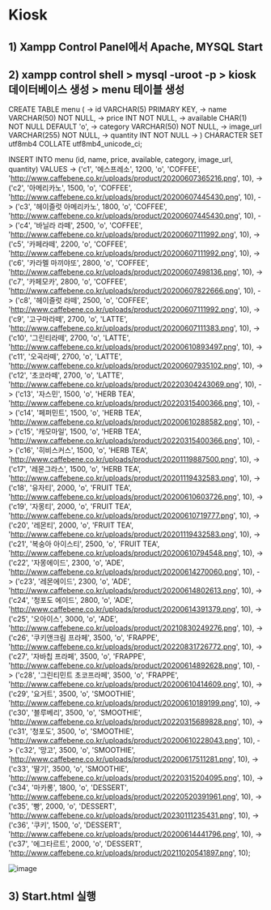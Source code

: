 # Kiosk
## 1) Xampp Control Panel에서 Apache, MYSQL Start 
## 2) xampp control shell > mysql -uroot -p > kiosk 데이터베이스 생성 > menu 테이블 생성 

CREATE TABLE menu (
    ->     id VARCHAR(5) PRIMARY KEY,
    ->     name VARCHAR(50) NOT NULL,
    ->     price INT NOT NULL,
    ->     available CHAR(1) NOT NULL DEFAULT 'o',
    ->     category VARCHAR(50) NOT NULL,
    ->     image_url VARCHAR(255) NOT NULL,
    ->     quantity INT NOT NULL
    -> ) CHARACTER SET utf8mb4 COLLATE utf8mb4_unicode_ci;

INSERT INTO menu (id, name, price, available, category, image_url, quantity) VALUES
    -> ('c1', '에스프레소', 1200, 'o', 'COFFEE', 'http://www.caffebene.co.kr/uploads/product/20200607365216.png', 10),
    -> ('c2', '아메리카노', 1500, 'o', 'COFFEE', 'http://www.caffebene.co.kr/uploads/product/20200607445430.png', 10),
    -> ('c3', '헤이즐럿 아메리카노', 1800, 'o', 'COFFEE', 'http://www.caffebene.co.kr/uploads/product/20200607445430.png', 10),
    -> ('c4', '바닐라 라떼', 2500, 'o', 'COFFEE', 'http://www.caffebene.co.kr/uploads/product/20200607111992.png', 10),
    -> ('c5', '카페라떼', 2200, 'o', 'COFFEE', 'http://www.caffebene.co.kr/uploads/product/20200607111992.png', 10),
    -> ('c6', '카라멜 마끼야또', 2800, 'o', 'COFFEE', 'http://www.caffebene.co.kr/uploads/product/20200607498136.png', 10),
    -> ('c7', '카페모카', 2800, 'o', 'COFFEE', 'http://www.caffebene.co.kr/uploads/product/20200607822666.png', 10),
    -> ('c8', '헤이즐럿 라떼', 2500, 'o', 'COFFEE', 'http://www.caffebene.co.kr/uploads/product/20200607111992.png', 10),
    -> ('c9', '고구마라떼', 2700, 'o', 'LATTE', 'http://www.caffebene.co.kr/uploads/product/20200607111383.png', 10),
    -> ('c10', '그린티라떼', 2700, 'o', 'LATTE', 'http://www.caffebene.co.kr/uploads/product/20200610893497.png', 10),
    -> ('c11', '오곡라떼', 2700, 'o', 'LATTE', 'http://www.caffebene.co.kr/uploads/product/20200607935102.png', 10),
    -> ('c12', '초코라떼', 2700, 'o', 'LATTE', 'http://www.caffebene.co.kr/uploads/product/20220304243069.png', 10),
    -> ('c13', '자스민', 1500, 'o', 'HERB TEA', 'http://www.caffebene.co.kr/uploads/product/20220315400366.png', 10),
    -> ('c14', '페퍼민트', 1500, 'o', 'HERB TEA', 'http://www.caffebene.co.kr/uploads/product/20200610288582.png', 10),
    -> ('c15', '캐모마일', 1500, 'o', 'HERB TEA', 'http://www.caffebene.co.kr/uploads/product/20220315400366.png', 10),
    -> ('c16', '히비스커스', 1500, 'o', 'HERB TEA', 'http://www.caffebene.co.kr/uploads/product/20201119887500.png', 10),
    -> ('c17', '레몬그라스', 1500, 'o', 'HERB TEA', 'http://www.caffebene.co.kr/uploads/product/20201119432583.png', 10),
    -> ('c18', '유자티', 2000, 'o', 'FRUIT TEA', 'http://www.caffebene.co.kr/uploads/product/20200610603726.png', 10),
    -> ('c19', '자몽티', 2000, 'o', 'FRUIT TEA', 'http://www.caffebene.co.kr/uploads/product/20200610719777.png', 10),
    -> ('c20', '레몬티', 2000, 'o', 'FRUIT TEA', 'http://www.caffebene.co.kr/uploads/product/20201119432583.png', 10),
    -> ('c21', '복숭아 아이스티', 2500, 'o', 'FRUIT TEA', 'http://www.caffebene.co.kr/uploads/product/20200610794548.png', 10),
    -> ('c22', '자몽에이드', 2300, 'o', 'ADE', 'http://www.caffebene.co.kr/uploads/product/20200614270060.png', 10),
    -> ('c23', '레몬에이드', 2300, 'o', 'ADE', 'http://www.caffebene.co.kr/uploads/product/20200614802613.png', 10),
    -> ('c24', '청포도 에이드', 2800, 'o', 'ADE', 'http://www.caffebene.co.kr/uploads/product/20200614391379.png', 10),
    -> ('c25', '오아이스', 3000, 'o', 'ADE', 'http://www.caffebene.co.kr/uploads/product/20210830249276.png', 10),
    -> ('c26', '쿠키앤크림 프라페', 3500, 'o', 'FRAPPE', 'http://www.caffebene.co.kr/uploads/product/20220831726772.png', 10),
    -> ('c27', '자바칩 프라페', 3500, 'o', 'FRAPPE', 'http://www.caffebene.co.kr/uploads/product/20200614892628.png', 10),
    -> ('c28', '그린티민트 초코프라페', 3500, 'o', 'FRAPPE', 'http://www.caffebene.co.kr/uploads/product/20200610414609.png', 10),
    -> ('c29', '요거트', 3500, 'o', 'SMOOTHIE', 'http://www.caffebene.co.kr/uploads/product/20200610189199.png', 10),
    -> ('c30', '블루베리', 3500, 'o', 'SMOOTHIE', 'http://www.caffebene.co.kr/uploads/product/20220315689828.png', 10),
    -> ('c31', '청포도', 3500, 'o', 'SMOOTHIE', 'http://www.caffebene.co.kr/uploads/product/20200610228043.png', 10),
    -> ('c32', '망고', 3500, 'o', 'SMOOTHIE', 'http://www.caffebene.co.kr/uploads/product/20200617511281.png', 10),
    -> ('c33', '딸기', 3500, 'o', 'SMOOTHIE', 'http://www.caffebene.co.kr/uploads/product/20220315204095.png', 10),
    -> ('c34', '마카롱', 1800, 'o', 'DESSERT', 'http://www.caffebene.co.kr/uploads/product/20220520391961.png', 10),
    -> ('c35', '빵', 2000, 'o', 'DESSERT', 'http://www.caffebene.co.kr/uploads/product/20230111235431.png', 10),
    -> ('c36', '쿠키', 1500, 'o', 'DESSERT', 'http://www.caffebene.co.kr/uploads/product/20200614441796.png', 10),
    -> ('c37', '에그타르트', 2000, 'o', 'DESSERT', 'http://www.caffebene.co.kr/uploads/product/20211020541897.png', 10);


![image](https://github.com/user-attachments/assets/14d3632b-0d91-480c-9669-03b4fdab48a3)

## 3) Start.html 실행
